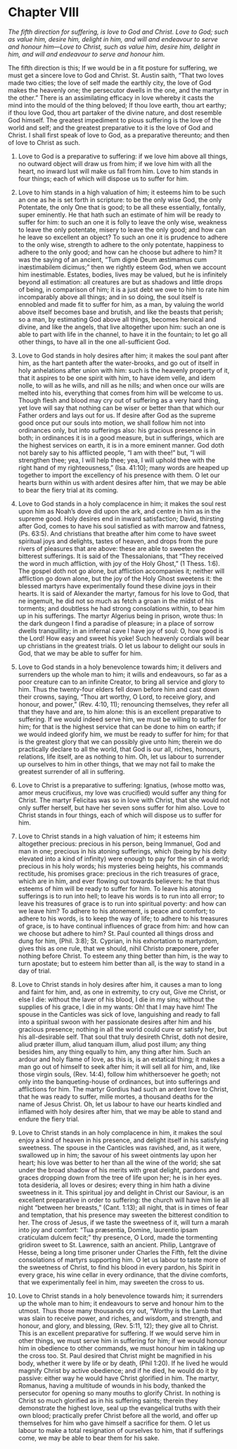 # Chapter VIII

*The fifth direction for suffering, is love to God and Christ. Love to God; such as value him, desire him, delight in him, and will and endeavour to serve and honour him—Love to Christ, such as value him, desire him, delight in him, and will and endeavour to serve and honour him.*

The fifth direction is this; If we would be in a fit posture for suffering, we must get a sincere love to God and Christ. St. Austin saith, “That two loves made two cities; the love of self made the earthly city, the love of God makes the heavenly one; the persecutor dwells in the one, and the martyr in the other.” There is an assimilating efficacy in love whereby it casts the mind into the mould of the thing beloved; If thou love earth, thou art earthy; if thou love God, thou art partaker of the divine nature, and dost resemble God himself. The greatest impediment to pious suffering is the love of the world and self; and the greatest preparative to it is the love of God and Christ. I shall first speak of love to God, as a preparative thereunto; and then of love to Christ as such.

1. Love to God is a preparative to suffering: if we love him above all things, no outward object will draw us from him; if we love him with all the heart, no inward lust will make us fall from him. Love to him stands in four things; each of which will dispose us to suffer for him.

1. Love to him stands in a high valuation of him; it esteems him to be such an one as he is set forth in scripture: to be the only wise God, the only Potentate, the only One that is good; to be all these essentially, fontally, super eminently. He that hath such an estimate of him will be ready to suffer for him: to such an one it is folly to leave the only wise, weakness to leave the only potentate, misery to leave the only good; and how can he leave so excellent an object? To such an one it is prudence to adhere to the only wise, strength to adhere to the only potentate, happiness to adhere to the only good; and how can he choose but adhere to him? It was the saying of an ancient, “Tum dignè Deum æstimamus cum inæstimabilem dicimus;” then we rightly esteem God, when we account him inestimable. Estates, bodies, lives may be valued, but he is infinitely beyond all estimation: all creatures are but as shadows and little drops of being, in comparison of him; it is a just debt we owe to him to rate him incomparably above all things; and in so doing, the soul itself is ennobled and made fit to suffer for him, as a man, by valuing the world above itself becomes base and brutish, and like the beasts that perish; so a man, by estimating God above all things, becomes heroical and divine, and like the angels, that live altogether upon him: such an one is able to part with life in the channel, to have it in the fountain; to let go all other things, to have all in the one all-sufficient God.

2. Love to God stands in holy desires after him; it makes the soul pant after him, as the hart panteth after the water-brooks, and go out of itself in holy anhelations after union with him: such is the heavenly property of it, that it aspires to be one spirit with him, to have idem velle, and idem nolle, to will as he wills, and nill as he nills; and when once our wills are melted into his, everything that comes from him will be welcome to us. Though flesh and blood may cry out of suffering as a very hard thing, yet love will say that nothing can be wiser or better than that which our Father orders and lays out for us. If desire after God as the supreme good once put our souls into motion, we shall follow him not into ordinances only, but into sufferings also: his gracious presence is in both; in ordinances it is in a good measure, but in sufferings, which are the highest services on earth, it is in a more eminent manner. God doth not barely say to his afflicted people, “I am with thee!” but, “I will strengthen thee; yea, I will help thee; yea, I will uphold thee with the right hand of my righteousness,” (Isa. 41:10); many words are heaped up together to import the excellency of his presence with them. O let our hearts burn within us with ardent desires after him, that we may be able to bear the fiery trial at its coming.

3. Love to God stands in a holy complacence in him; it makes the soul rest upon him as Noah’s dove did upon the ark, and centre in him as in the supreme good. Holy desires end in inward satisfaction; David, thirsting after God, comes to have his soul satisfied as with marrow and fatness, (Ps. 63:5). And christians that breathe after him come to have sweet spiritual joys and delights, tastes of heaven, and drops from the pure rivers of pleasures that are above: these are able to sweeten the bitterest sufferings. It is said of the Thessalonians, that “They received the word in much affliction, with joy of the Holy Ghost,” (1 Thess. 1:6). The gospel doth not go alone, but affliction accompanies it; neither will affliction go down alone, but the joy of the Holy Ghost sweetens it: the blessed martyrs have experimentally found these divine joys in their hearts. It is said of Alexander the martyr, famous for his love to God, that ne ingemuit, he did not so much as fetch a groan in the midst of his torments; and doubtless he had strong consolations within, to bear him up in his sufferings. The martyr Algerius being in prison, wrote thus: In the dark dungeon I find a paradise of pleasure; in a place of sorrow dwells tranquillity; in an infernal cave I have joy of soul: O, how good is the Lord! How easy and sweet his yoke! Such heavenly cordials will bear up christians in the greatest trials. O let us labour to delight our souls in God, that we may be able to suffer for him.

4. Love to God stands in a holy benevolence towards him; it delivers and surrenders up the whole man to him; it wills and endeavours, so far as a poor creature can to an infinite Creator, to bring all service and glory to him. Thus the twenty-four elders fell down before him and cast down their crowns, saying, “Thou art worthy, O Lord, to receive glory, and honour, and power,” (Rev. 4:10, 11); renouncing themselves, they refer all that they have and are, to him alone: this is an excellent preparative to suffering. If we would indeed serve him, we must be willing to suffer for him; for that is the highest service that can be done to him on earth; if we would indeed glorify him, we must be ready to suffer for him; for that is the greatest glory that we can possibly give unto him; therein we do practically declare to all the world, that God is our all, riches, honours, relations, life itself, are as nothing to him. Oh, let us labour to surrender up ourselves to him in other things, that we may not fail to make the greatest surrender of all in suffering.

2. Love to Christ is a preparative to suffering: Ignatius, (whose motto was, amor meus crucifixus, my love was crucified) would suffer any thing for Christ. The martyr Felicitas was so in love with Christ, that she would not only suffer herself, but have her seven sons suffer for him also. Love to Christ stands in four things, each of which will dispose us to suffer for him.

1. Love to Christ stands in a high valuation of him; it esteems him altogether precious: precious in his person, being Immanuel, God and man in one; precious in his atoning sufferings, which (being by his deity elevated into a kind of infinity) were enough to pay for the sin of a world; precious in his holy words; his mysteries being heights, his commands rectitude, his promises grace: precious in the rich treasures of grace, which are in him, and ever flowing out towards believers: he that thus esteems of him will be ready to suffer for him. To leave his atoning sufferings is to run into hell; to leave his words is to run into all error; to leave his treasures of grace is to run into spiritual poverty: and how can we leave him? To adhere to his atonement, is peace and comfort; to adhere to his words, is to keep the way of life; to adhere to his treasures of grace, is to have continual influences of grace from him: and how can we choose but adhere to him? St. Paul counted all things dross and dung for him, (Phil. 3:8); St. Cyprian, in his exhortation to martyrdom, gives this as one rule, that we should, nihil Christo præponere, prefer nothing before Christ. To esteem any thing better than him, is the way to turn apostate; but to esteem him better than all, is the way to stand in a day of trial.

2. Love to Christ stands in holy desires after him, it causes a man to long and faint for him, and, as one in extremity, to cry out, Give me Christ, or else I die: without the laver of his blood, I die in my sins; without the supplies of his grace, I die in my wants: Oh! that I may have him! The spouse in the Canticles was sick of love, languishing and ready to fall into a spiritual swoon with her passionate desires after him and his gracious presence; nothing in all the world could cure or satisfy her, but his all-desirable self. That soul that truly desireth Christ, doth not desire, aliud præter illum, aliud tanquam illum, aliud post illum; any thing besides him, any thing equally to him, any thing after him. Such an ardour and holy flame of love, as this is, is an extatical thing; it makes a man go out of himself to seek after him; it will sell all for him, and, like those virgin souls, (Rev. 14:4), follow him whithersoever he goeth; not only into the banqueting-house of ordinances, but into sufferings and afflictions for him. The martyr Gordius had such an ardent love to Christ, that he was ready to suffer, mille mortes, a thousand deaths for the name of Jesus Christ. Oh, let us labour to have our hearts kindled and inflamed with holy desires after him, that we may be able to stand and endure the fiery trial.

3. Love to Christ stands in an holy complacence in him, it makes the soul enjoy a kind of heaven in his presence, and delight itself in his satisfying sweetness. The spouse in the Canticles was ravished, and, as it were, swallowed up in him; the savour of his sweet ointments lay upon her heart; his love was better to her than all the wine of the world; she sat under the broad shadow of his merits with great delight, pardons and graces dropping down from the tree of life upon her; he is in her eyes. tota desideria, all loves or desires; every thing in him hath a divine sweetness in it. This spiritual joy and delight in Christ our Saviour, is an excellent preparative in order to suffering: the church will have him lie all night “between her breasts,” (Cant. 1:13); all night, that is in times of fear and temptation, that his presence may sweeten the bitterest condition to her. The cross of Jesus, if we taste the sweetness of it, will turn a marah into joy and comfort: “Tua præsentia, Domine, laurentio ipsam craticulam dulcem fecit;” thy presence, O Lord, made the tormenting gridiron sweet to St. Lawrence, saith an ancient. Philip, Lantgrave of Hesse, being a long time prisoner under Charles the Fifth, felt the divine consolations of martyrs supporting him. O let us labour to taste more of the sweetness of Christ, to find his blood in every pardon, his Spirit in every grace, his wine cellar in every ordinance, that the divine comforts, that we experimentally feel in him, may sweeten the cross to us.

4. Love to Christ stands in a holy benevolence towards him; it surrenders up the whole man to him; it endeavours to serve and honour him to the utmost. Thus those many thousands cry out, “Worthy is the Lamb that was slain to receive power, and riches, and wisdom, and strength, and honour, and glory, and blessing, (Rev. 5:11, 12); they give all to Christ. This is an excellent preparative for suffering. If we would serve him in other things, we must serve him in suffering for him; if we would honour him in obedience to other commands, we must honour him in taking up the cross too. St. Paul desired that Christ might be magnified in his body, whether it were by life or by death, (Phil 1:20). If he lived he would magnify Christ by active obedience; and if he died, he would do it by passive: either way he would have Christ glorified in him. The martyr, Romanus, having a multitude of wounds in his body, thanked the persecutor for opening so many mouths to glorify Christ. In nothing is Christ so much glorified as in his suffering saints; therein they demonstrate the highest love, seal up the evangelical truths with their own blood; practically prefer Christ before all the world, and offer up themselves for him who gave himself a sacrifice for them. O let us labour to make a total resignation of ourselves to him, that if sufferings come, we may be able to bear them for his sake.
